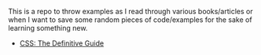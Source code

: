 This is a repo to throw examples as I read through various books/articles or when I want to save some random pieces of code/examples for the sake of learning something new.

-   [CSS: The Definitive Guide](./css-the-definitive-guide/README.md)
